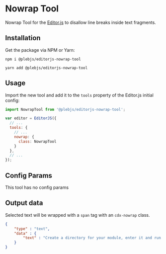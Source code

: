 # Nowrap Tool

Nowrap Tool for the [Editor.js](https://editorjs.io) to disallow line breaks inside text fragments.

## Installation

Get the package via NPM or Yarn:

```shell
npm i @plebjs/editorjs-nowrap-tool
```

```shell
yarn add @plebjs/editorjs-nowrap-tool
```

## Usage

Import the new tool and add it to the `tools` property of the Editor.js initial config:

```javascript
import NowrapTool from '@plebjs/editorjs-nowrap-tool';

var editor = EditorJS({
  // ...
  tools: {
    // ...
    nowrap: {
      class: NowrapTool
    }
  },
  // ...
});
```

## Config Params

This tool has no config params

## Output data

Selected text will be wrapped with a `span` tag with an `cdx-nowrap` class.

```json
{
    "type" : "text",
    "data" : {
        "text" : "Create a directory for your module, enter it and run <span class=\"cdx-nowrap\">npm init</span> command."
    }
}
```

